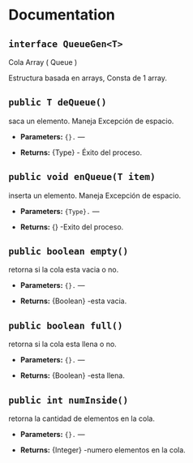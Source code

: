 # Documentation

## `interface QueueGen<T>`

Cola Array ( Queue )

Estructura basada en arrays, Consta de 1 array.

## `public T deQueue()`

saca un elemento. Maneja Excepción de espacio.

 * **Parameters:** `{}.` — 
 * **Returns:** {Type} - Éxito del proceso. 

     <p>

## `public void enQueue(T item)`

inserta un elemento. Maneja Excepción de espacio.

 * **Parameters:** `{Type}.` — 
 * **Returns:** {} -Exito del proceso. 

     <p>

## `public boolean empty()`

retorna si la cola esta vacia o no.

 * **Parameters:** `{}.` — 
 * **Returns:** {Boolean} -esta vacia. 

     <p>

## `public boolean full()`

retorna si la cola esta llena o no.

 * **Parameters:** `{}.` — 
 * **Returns:** {Boolean} -esta llena. 

     <p>

## `public int numInside()`

retorna la cantidad de elementos en la cola.

 * **Parameters:** `{}.` — 
 * **Returns:** {Integer} -numero elementos en la cola. 

     <p>
